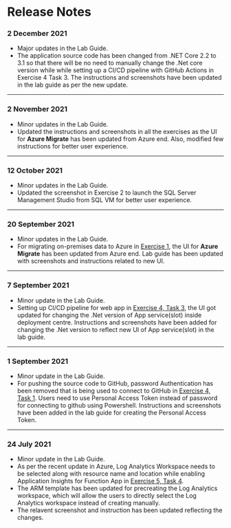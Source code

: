 # Release Notes

### 2 December 2021

  - Major updates in the Lab Guide.
  - The application source code has been changed from .NET Core 2.2 to 3.1 so that there will be no need to manually change the .Net core version while while setting up a CI/CD pipeline with GitHub Actions in Exercise 4 Task 3. The instructions and screenshots have been updated in the lab guide as per the new update.
 
-----------------

### 2 November 2021

  - Minor updates in the Lab Guide.
  - Updated the instructions and screenshots in all the exercises as the UI for **Azure Migrate** has been updated from Azure end. Also, modified few instructions for better user experience.
-----------------


### 12 October 2021
  - Minor updates in the Lab Guide.
  - Updated the screenshot in Exercise 2 to launch the SQL Server Management Studio from SQL VM for better user experience.
-----------------

### 20 September 2021
  - Minor updates in the Lab Guide.
  - For migrating on-premises data to Azure in [Exercise 1](https://github.com/CloudLabs-MCW/MCW-App-modernization/blob/stage/Hands-on%20lab/HOL%20step-by-step%20-%20App%20modernization_05.md), the UI for **Azure Migrate** has been updated from Azure end. Lab guide has been updated with screenshots and instructions related to new UI.
-----------------
### 7 September 2021
  - Minor update in the Lab Guide.
  - Setting up CI/CD pipeline for web app in [Exercise 4, Task 3](https://github.com/CloudLabs-MCW/MCW-App-modernization/blob/stage/Hands-on%20lab/HOL%20step-by-step%20-%20App%20modernization_08.md), the UI got updated for changing the .Net version of App service(slot) inside deployment centre. Instructions and screenshots have been added for changing the .Net version to reflect new UI of App service(slot) in the lab guide.

------------
### 1 September 2021
  - Minor update in the Lab Guide.
  - For pushing the source code to GitHub, password Authentication has been removed that is being used to connect to GitHub in [Exercise 4, Task 1](https://github.com/CloudLabs-MCW/MCW-App-modernization/blob/stage/Hands-on%20lab/HOL%20step-by-step%20-%20App%20modernization_08.md). Users need to use Personal Access Token instead of password for connecting to github using Powershell. Instructions and screenshots have been added in the lab guide for creating the Personal Access Token. 

------------

### 24 July 2021
  - Minor update in the Lab Guide.
  - As per the recent update in Azure, Log Analytics Workspace needs to be selected along with resource name and location while enabling Application Insights for Function App in [Exercise 5, Task 4](https://github.com/CloudLabs-MCW/MCW-App-modernization/blob/stage/Hands-on%20lab/HOL%20step-by-step%20-%20App%20modernization_09.md). 
  - The ARM template has been updated for precreating the Log Analytics workspace, which will allow the users to directly select the Log Analytics workspace instead of creating manually. 
  - The relavent screenshot and instruction has been updated reflecting the changes. 
